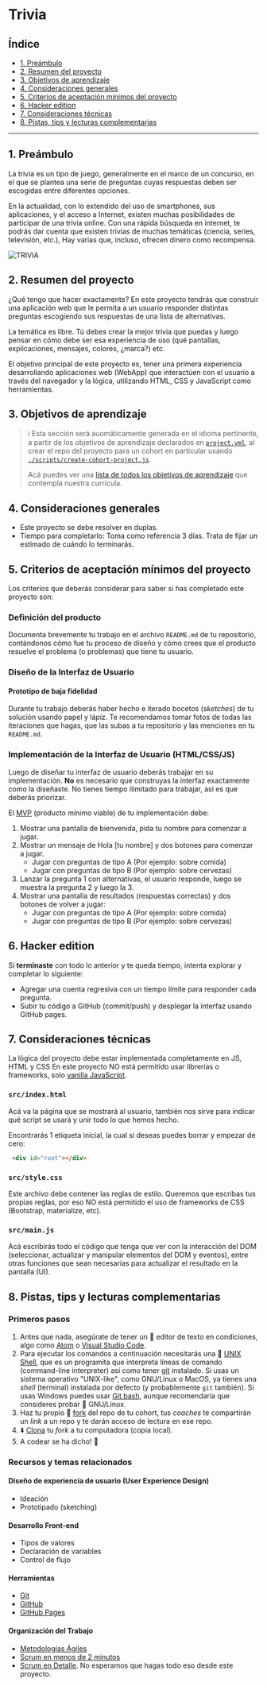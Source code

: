 # Trivia

## Índice

* [1. Preámbulo](#1-preámbulo)
* [2. Resumen del proyecto](#2-resumen-del-proyecto)
* [3. Objetivos de aprendizaje](#3-objetivos-de-aprendizaje)
* [4. Consideraciones generales](#4-consideraciones-generales)
* [5. Criterios de aceptación mínimos del proyecto](#5-criterios-de-aceptación-mínimos-del-proyecto)
* [6. Hacker edition](#6-hacker-edition)
* [7. Consideraciones técnicas](#7-consideraciones-técnicas)
* [8. Pistas, tips y lecturas complementarias](#8-pistas-tips-y-lecturas-complementarias)

***

## 1. Preámbulo

La trivia es un tipo de juego, generalmente en el marco de un concurso, en el
que se plantea una serie de preguntas cuyas respuestas deben ser escogidas entre
diferentes opciones.

En la actualidad, con lo extendido del uso de smartphones, sus aplicaciones, y
el acceso a Internet, existen muchas posibilidades de participar de una trivia
online. Con una rápida búsqueda en internet, te podrás dar cuenta que existen
trivias de muchas temáticas (ciencia, series, televisión, etc.), Hay varias que,
incluso, ofrecen dinero como recompensa.

![TRIVIA](https://phandroid.s3.amazonaws.com/wp-content/uploads/2018/01/hq-trivia-android-screenshot.jpg)

## 2. Resumen del proyecto

¿Qué tengo que hacer exactamente? En este proyecto tendrás que construir una
aplicación web que le permita a un usuario responder distintas preguntas
escogiendo sus respuestas de una lista de alternativas.

La temática es libre. Tú debes crear la mejor trivia que puedas y luego pensar
en cómo debe ser esa experiencia de uso (qué pantallas, explicaciones, mensajes,
colores, ¿marca?) etc.

El objetivo principal de este proyecto es, tener una primera experiencia
desarrollando aplicaciones web (WebApp) que interactúen con el usuario a
través del navegador y la lógica, utilizando HTML, CSS y JavaScript como
herramientas.

## 3. Objetivos de aprendizaje

> ℹ️ Esta sección será auomáticamente generada en el idioma pertinente, a partir
> de los objetivos de aprendizaje declarados en [`project.yml`](./project.yml),
> al crear el repo del proyecto para un cohort en particular usando
> [`./scripts/create-cohort-project.js`](../../scripts#create-cohort-project-coaches).
>
> Acá puedes ver una [lista de todos los objetivos de aprendizaje](../../learning-objectives/data.yml)
> que contempla nuestra currícula.

## 4. Consideraciones generales

* Este proyecto se debe resolver en duplas.
* Tiempo para completarlo: Toma como referencia 3 días. Trata de fijar un
estimado de cuándo lo terminarás.

## 5. Criterios de aceptación mínimos del proyecto

Los criterios que deberás considerar para saber si has completado este proyecto
son:

### Definición del producto

Documenta brevemente tu trabajo en el archivo `README.md` de tu repositorio,
contándonos cómo fue tu proceso de diseño y cómo crees que el producto resuelve
el problema (o problemas) que tiene tu usuario.

### Diseño de la Interfaz de Usuario

#### Prototipo de baja fidelidad

Durante tu trabajo deberás haber hecho e iterado bocetos (_sketches_) de tu
solución usando papel y lápiz. Te recomendamos tomar fotos de todas las
iteraciones que hagas, que las subas a tu repositorio y las menciones en tu
`README.md`.

### Implementación de la Interfaz de Usuario (HTML/CSS/JS)

Luego de diseñar tu interfaz de usuario deberás trabajar en su implementación.
**No** es necesario que construyas la interfaz exactamente como la diseñaste.
No tienes tiempo ilimitado para trabajar, así es que deberás priorizar.

El [MVP](https://www.youtube.com/watch?v=0Dn-BHj6l2E) (producto mínimo viable)
de tu implementación debe:

1. Mostrar una pantalla de bienvenida, pida tu nombre para comenzar a jugar.
2. Mostrar un mensaje de Hola [tu nombre] y dos botones para comenzar a jugar.
   - Jugar con preguntas de tipo A (Por ejemplo: sobre comida)
   - Jugar con preguntas de tipo B (Por ejemplo: sobre cervezas)
3. Lanzar la pregunta 1 con alternativas, el usuario responde, luego se muestra
   la pregunta 2 y luego la 3.
4. Mostrar una pantalla de resultados (respuestas correctas) y dos botones de
   volver a jugar:
   - Jugar con preguntas de tipo A (Por ejemplo: sobre comida)
   - Jugar con preguntas de tipo B (Por ejemplo: sobre cervezas)

## 6. Hacker edition

Si **terminaste** con todo lo anterior y te queda tiempo, intenta explorar y
completar lo siguiente:

* Agregar una cuenta regresiva con un tiempo límite para responder cada pregunta.
* Subir tu código a GitHub (commit/push) y desplegar la interfaz usando GitHub
pages.

## 7. Consideraciones técnicas

La lógica del proyecto debe estar implementada completamente en JS, HTML y CSS
En este proyecto NO está permitido usar librerías o frameworks,
solo [vanilla JavaScript](https://medium.com/laboratoria-how-to/vanillajs-vs-jquery-31e623bbd46e).

### `src/index.html`

Acá va la página que se mostrará al usuario, también nos sirve para indicar
qué script se usará y unir todo lo que hemos hecho.

Encontrarás 1 etiqueta inicial, la cual si deseas puedes borrar y empezar de
cero:

```html
 <div id="root"></div>
```

### `src/style.css`

Este archivo debe contener las reglas de estilo. Queremos que escribas tus
propias reglas, por eso NO está permitido el uso de frameworks de CSS
(Bootstrap, materialize, etc).

### `src/main.js`

Acá escribirás todo el código que tenga que ver con la interacción del DOM
(seleccionar, actualizar y manipular elementos del DOM y eventos), entre otras
funciones que sean necesarias para actualizar el resultado en la pantalla (UI).

## 8. Pistas, tips y lecturas complementarias

### Primeros pasos

1. Antes que nada, asegúrate de tener un :pencil: editor de texto en
   condiciones, algo como [Atom](https://atom.io/) o
   [Visual Studio Code](https://code.visualstudio.com/).
2. Para ejecutar los comandos a continuación necesitarás una :shell:
   [UNIX Shell](../../topics/shell),
   que es un programita que interpreta líneas de comando (command-line
   interpreter) así como tener [git](../../topics/scm/01-git)
   instalado. Si usas un sistema operativo "UNIX-like", como GNU/Linux o MacOS,
   ya tienes una _shell_ (terminal) instalada por defecto (y probablemente `git`
   también). Si usas Windows puedes usar [Git bash](https://git-scm.com/download/win),
   aunque recomendaría que consideres probar :penguin: GNU/Linux.
3. Haz tu propio :fork_and_knife: [fork](https://help.github.com/articles/fork-a-repo/)
   del repo de tu cohort, tus _coaches_ te compartirán un _link_ a un repo y te
   darán acceso de lectura en ese repo.
4. :arrow_down: [Clona](https://help.github.com/articles/cloning-a-repository/)
   tu *fork* a tu computadora (copia local).
5. A codear se ha dicho! :rocket:

### Recursos y temas relacionados

#### Diseño de experiencia de usuario (User Experience Design)

* Ideación
* Prototipado (sketching)

#### Desarrollo Front-end

* Tipos de valores
* Declaración de variables
* Control de flujo

#### Herramientas

* [Git](https://git-scm.com/)
* [GitHub](https://github.com/)
* [GitHub Pages](https://pages.github.com/)

#### Organización del Trabajo

* [Metodologías Ágiles](https://www.youtube.com/watch?v=v3fLx7VHxGM)
* [Scrum en menos de 2 minutos](https://www.youtube.com/watch?v=TRcReyRYIMg)
* [Scrum en Detalle](https://youtu.be/nOlwF3HRrAY). No
  esperamos que hagas todo eso desde este proyecto.
